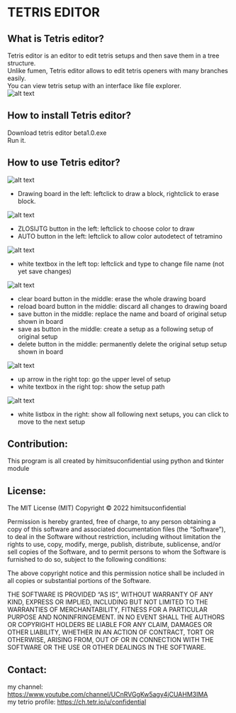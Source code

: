 # TETRIS EDITOR


## What is Tetris editor?

Tetris editor is an editor to edit tetris setups and then save them in a tree structure.  
Unlike fumen, Tetris editor allows to edit tetris openers with many branches easily.  
You can view tetris setup with an interface like file explorer.  
![alt text](https://github.com/himitsuconfidential/tetriseditor/image/screenshot.jpg?raw=true)

## How to install Tetris editor?

Download tetris editor beta1.0.exe  
Run it.


## How to use Tetris editor?

![alt text](https://github.com/himitsuconfidential/tetriseditor/image/board.jpg?raw=true)
- Drawing board in the left: leftclick to draw a block, rightclick to erase block.  

![alt text](https://github.com/himitsuconfidential/tetriseditor/image/colorbutton.jpg?raw=true)
- ZLOSIJTG button in the left: leftclick to choose color to draw  
- AUTO button in the left: leftclick to allow color autodetect of tetramino

![alt text](https://github.com/himitsuconfidential/tetriseditor/image/setupname.jpg?raw=true)
- white textbox in the left top: leftclick and type to change file name (not yet save changes)

![alt text](https://github.com/himitsuconfidential/tetriseditor/image/bigbutton.jpg?raw=true)
- clear board button in the middle: erase the whole drawing board
- reload board button in the middle: discard all changes to drawing board
- save button in the middle: replace the name and board of original setup shown in board
- save as button in the middle: create a setup as a following setup of original setup
- delete button in the middle: permanently delete the original setup setup shown in board

![alt text](https://github.com/himitsuconfidential/tetriseditor/image/setuppath.jpg?raw=true)
- up arrow in the right top: go the upper level of setup
- white textbox in the right top: show the setup path

![alt text](https://github.com/himitsuconfidential/tetriseditor/image/setuplistbox.jpg?raw=true)
- white listbox in the right: show all following 
next setups, you can click to move to the next setup


## Contribution:

This program is all created by himitsuconfidential using python and tkinter module


## License:
The MIT License (MIT)
Copyright © 2022 himitsuconfidential

Permission is hereby granted, free of charge, to any person obtaining a copy of this software and associated documentation files (the “Software”), to deal in the Software without restriction, including without limitation the rights to use, copy, modify, merge, publish, distribute, sublicense, and/or sell copies of the Software, and to permit persons to whom the Software is furnished to do so, subject to the following conditions:

The above copyright notice and this permission notice shall be included in all copies or substantial portions of the Software.

THE SOFTWARE IS PROVIDED “AS IS”, WITHOUT WARRANTY OF ANY KIND, EXPRESS OR IMPLIED, INCLUDING BUT NOT LIMITED TO THE WARRANTIES OF MERCHANTABILITY, FITNESS FOR A PARTICULAR PURPOSE AND NONINFRINGEMENT. IN NO EVENT SHALL THE AUTHORS OR COPYRIGHT HOLDERS BE LIABLE FOR ANY CLAIM, DAMAGES OR OTHER LIABILITY, WHETHER IN AN ACTION OF CONTRACT, TORT OR OTHERWISE, ARISING FROM, OUT OF OR IN CONNECTION WITH THE SOFTWARE OR THE USE OR OTHER DEALINGS IN THE SOFTWARE.


## Contact:

my channel: https://www.youtube.com/channel/UCnRVGgKw5agy4jCUAHM3IMA  
my tetrio profile: https://ch.tetr.io/u/confidential

